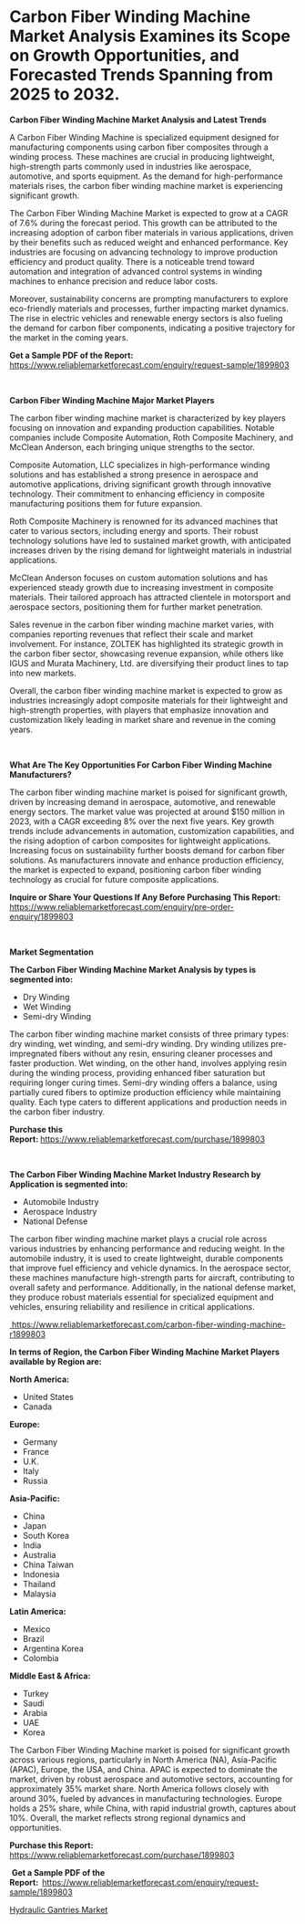 <p><h1>Carbon Fiber Winding Machine Market Analysis Examines its Scope on Growth Opportunities, and Forecasted Trends Spanning from 2025 to 2032.</h1></p><p><strong>Carbon Fiber Winding Machine Market Analysis and Latest Trends</strong></p>
<p><p>A Carbon Fiber Winding Machine is specialized equipment designed for manufacturing components using carbon fiber composites through a winding process. These machines are crucial in producing lightweight, high-strength parts commonly used in industries like aerospace, automotive, and sports equipment. As the demand for high-performance materials rises, the carbon fiber winding machine market is experiencing significant growth.</p><p>The Carbon Fiber Winding Machine Market is expected to grow at a CAGR of 7.6% during the forecast period. This growth can be attributed to the increasing adoption of carbon fiber materials in various applications, driven by their benefits such as reduced weight and enhanced performance. Key industries are focusing on advancing technology to improve production efficiency and product quality. There is a noticeable trend toward automation and integration of advanced control systems in winding machines to enhance precision and reduce labor costs.</p><p>Moreover, sustainability concerns are prompting manufacturers to explore eco-friendly materials and processes, further impacting market dynamics. The rise in electric vehicles and renewable energy sectors is also fueling the demand for carbon fiber components, indicating a positive trajectory for the market in the coming years.</p></p>
<p><strong>Get a Sample PDF of the Report:&nbsp;</strong> <a href="https://www.reliablemarketforecast.com/enquiry/request-sample/1899803?utm_campaign=2602&utm_medium=2&utm_source=Github&utm_content=ia&utm_term=20022025&utm_id=carbon-fiber-winding-machine">https://www.reliablemarketforecast.com/enquiry/request-sample/1899803</a></p>
<p>&nbsp;</p>
<p><strong>Carbon Fiber Winding Machine Major Market Players</strong></p>
<p><p>The carbon fiber winding machine market is characterized by key players focusing on innovation and expanding production capabilities. Notable companies include Composite Automation, Roth Composite Machinery, and McClean Anderson, each bringing unique strengths to the sector.</p><p>Composite Automation, LLC specializes in high-performance winding solutions and has established a strong presence in aerospace and automotive applications, driving significant growth through innovative technology. Their commitment to enhancing efficiency in composite manufacturing positions them for future expansion.</p><p>Roth Composite Machinery is renowned for its advanced machines that cater to various sectors, including energy and sports. Their robust technology solutions have led to sustained market growth, with anticipated increases driven by the rising demand for lightweight materials in industrial applications.</p><p>McClean Anderson focuses on custom automation solutions and has experienced steady growth due to increasing investment in composite materials. Their tailored approach has attracted clientele in motorsport and aerospace sectors, positioning them for further market penetration.</p><p>Sales revenue in the carbon fiber winding machine market varies, with companies reporting revenues that reflect their scale and market involvement. For instance, ZOLTEK has highlighted its strategic growth in the carbon fiber sector, showcasing revenue expansion, while others like IGUS and Murata Machinery, Ltd. are diversifying their product lines to tap into new markets.</p><p>Overall, the carbon fiber winding machine market is expected to grow as industries increasingly adopt composite materials for their lightweight and high-strength properties, with players that emphasize innovation and customization likely leading in market share and revenue in the coming years.</p></p>
<p>&nbsp;</p>
<p><strong>What Are The Key Opportunities For Carbon Fiber Winding Machine Manufacturers?</strong></p>
<p><p>The carbon fiber winding machine market is poised for significant growth, driven by increasing demand in aerospace, automotive, and renewable energy sectors. The market value was projected at around $150 million in 2023, with a CAGR exceeding 8% over the next five years. Key growth trends include advancements in automation, customization capabilities, and the rising adoption of carbon composites for lightweight applications. Increasing focus on sustainability further boosts demand for carbon fiber solutions. As manufacturers innovate and enhance production efficiency, the market is expected to expand, positioning carbon fiber winding technology as crucial for future composite applications.</p></p>
<p><strong>Inquire or Share Your Questions If Any Before Purchasing This Report:</strong> <a href="https://www.reliablemarketforecast.com/enquiry/pre-order-enquiry/1899803?utm_campaign=2602&utm_medium=2&utm_source=Github&utm_content=ia&utm_term=20022025&utm_id=carbon-fiber-winding-machine">https://www.reliablemarketforecast.com/enquiry/pre-order-enquiry/1899803</a></p>
<p>&nbsp;</p>
<p><strong>Market Segmentation</strong></p>
<p><strong>The Carbon Fiber Winding Machine Market Analysis by types is segmented into:</strong></p>
<p><ul><li>Dry Winding</li><li>Wet Winding</li><li>Semi-dry Winding</li></ul></p>
<p><p>The carbon fiber winding machine market consists of three primary types: dry winding, wet winding, and semi-dry winding. Dry winding utilizes pre-impregnated fibers without any resin, ensuring cleaner processes and faster production. Wet winding, on the other hand, involves applying resin during the winding process, providing enhanced fiber saturation but requiring longer curing times. Semi-dry winding offers a balance, using partially cured fibers to optimize production efficiency while maintaining quality. Each type caters to different applications and production needs in the carbon fiber industry.</p></p>
<p><strong>Purchase this Report:&nbsp;</strong><a href="https://www.reliablemarketforecast.com/purchase/1899803?utm_campaign=2602&utm_medium=2&utm_source=Github&utm_content=ia&utm_term=20022025&utm_id=carbon-fiber-winding-machine">https://www.reliablemarketforecast.com/purchase/1899803</a></p>
<p>&nbsp;</p>
<p><strong>The Carbon Fiber Winding Machine Market Industry Research by Application is segmented into:</strong></p>
<p><ul><li>Automobile Industry</li><li>Aerospace Industry</li><li>National Defense</li></ul></p>
<p><p>The carbon fiber winding machine market plays a crucial role across various industries by enhancing performance and reducing weight. In the automobile industry, it is used to create lightweight, durable components that improve fuel efficiency and vehicle dynamics. In the aerospace sector, these machines manufacture high-strength parts for aircraft, contributing to overall safety and performance. Additionally, in the national defense market, they produce robust materials essential for specialized equipment and vehicles, ensuring reliability and resilience in critical applications.</p></p>
<p><a href="https://www.reliablemarketforecast.com/carbon-fiber-winding-machine-r1899803?utm_campaign=2602&utm_medium=2&utm_source=Github&utm_content=ia&utm_term=20022025&utm_id=carbon-fiber-winding-machine">&nbsp;https://www.reliablemarketforecast.com/carbon-fiber-winding-machine-r1899803</a></p>
<p><strong>In terms of Region, the Carbon Fiber Winding Machine Market Players available by Region are:</strong></p>
<p>
    <p> <strong> North America: </strong>
        <ul>
            <li>United States</li>
            <li>Canada</li>
        </ul>
        </p> 
    <p> <strong> Europe: </strong>
        <ul>
            <li>Germany</li>
            <li>France</li>
            <li>U.K.</li>
            <li>Italy</li>
            <li>Russia</li>
        </ul>
        </p> 
    <p> <strong> Asia-Pacific: </strong>
        <ul>
            <li>China</li>
            <li>Japan</li>
            <li>South Korea</li>
            <li>India</li>
            <li>Australia</li>
            <li>China Taiwan</li>
            <li>Indonesia</li>
            <li>Thailand</li>
            <li>Malaysia</li>
        </ul>
        </p> 
    <p> <strong> Latin America: </strong>
        <ul>
            <li>Mexico</li>
            <li>Brazil</li>
            <li>Argentina Korea</li>
            <li>Colombia</li>
        </ul>
        </p> 
    <p> <strong> Middle East & Africa: </strong>
        <ul>
            <li>Turkey</li>
            <li>Saudi</li>
            <li>Arabia</li>
            <li>UAE</li>
            <li>Korea</li>
        </ul>
    </p>
    </p>
<p><p>The Carbon Fiber Winding Machine market is poised for significant growth across various regions, particularly in North America (NA), Asia-Pacific (APAC), Europe, the USA, and China. APAC is expected to dominate the market, driven by robust aerospace and automotive sectors, accounting for approximately 35% market share. North America follows closely with around 30%, fueled by advances in manufacturing technologies. Europe holds a 25% share, while China, with rapid industrial growth, captures about 10%. Overall, the market reflects strong regional dynamics and opportunities.</p></p>
<p><strong>Purchase this Report: </strong><a href="https://www.reliablemarketforecast.com/purchase/1899803?utm_campaign=2602&utm_medium=2&utm_source=Github&utm_content=ia&utm_term=20022025&utm_id=carbon-fiber-winding-machine">https://www.reliablemarketforecast.com/purchase/1899803</a></p>
<p>&nbsp;<strong>Get a Sample PDF of the Report:&nbsp;&nbsp;</strong><a href="https://www.reliablemarketforecast.com/enquiry/request-sample/1899803?utm_campaign=2602&utm_medium=2&utm_source=Github&utm_content=ia&utm_term=20022025&utm_id=carbon-fiber-winding-machine">https://www.reliablemarketforecast.com/enquiry/request-sample/1899803</a></p>
<p><strong></strong></p>
<p><p><a href="https://github.com/dbichayison/Market-Research-Report-List-1/blob/main/hydraulic-gantries-market.md?utm_campaign=2602&utm_medium=2&utm_source=Github&utm_content=ia&utm_term=20022025&utm_id=carbon-fiber-winding-machine">Hydraulic Gantries Market</a></p></p>